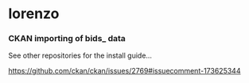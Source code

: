 # lorenzo

### CKAN importing of bids_ data

See other repositories for the install guide...

https://github.com/ckan/ckan/issues/2769#issuecomment-173625344
